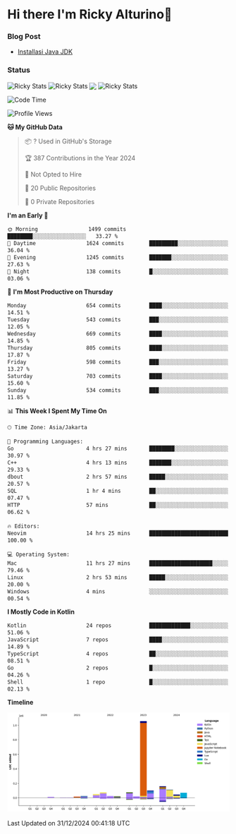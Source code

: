 # Hi there I'm Ricky Alturino👋

### Blog Post

<!-- BLOG-POST-LIST:START -->

- [Installasi Java JDK](https://onirutla.medium.com/installasi-java-jdk-ec701beeb5cb?source=rss-d9d81c918cc9------2)
<!-- BLOG-POST-LIST:END -->

### Status

<img align="center" alt="Ricky Stats" src="https://github-readme-stats.vercel.app/api?username=Alturino&theme=dark&show_icons=true&hide_border=false" />
<img align="center" alt="Ricky Stats" src="https://github-readme-stats.vercel.app/api/top-langs/?username=Alturino&theme=dark&show_icons=true&layout=compact"/>
<img align="center" width="640px" src="https://github-readme-stats.vercel.app/api/wakatime?username=Alturino&layout=compact&hide_border=true&theme=dark">
<img align="center" alt="Ricky Stats" src="https://leetcard.jacoblin.cool/onirutla?border=0&radius=20&ext=activity"/>

<!--START_SECTION:waka-->
![Code Time](http://img.shields.io/badge/Code%20Time-838%20hrs%2025%20mins-blue)

![Profile Views](http://img.shields.io/badge/Profile%20Views-0-blue)

**🐱 My GitHub Data** 

> 📦 ? Used in GitHub's Storage 
 > 
> 🏆 387 Contributions in the Year 2024
 > 
> 🚫 Not Opted to Hire
 > 
> 📜 20 Public Repositories 
 > 
> 🔑 0 Private Repositories 
 > 
**I'm an Early 🐤** 

```text
🌞 Morning                1499 commits        ████████░░░░░░░░░░░░░░░░░   33.27 % 
🌆 Daytime                1624 commits        █████████░░░░░░░░░░░░░░░░   36.04 % 
🌃 Evening                1245 commits        ███████░░░░░░░░░░░░░░░░░░   27.63 % 
🌙 Night                  138 commits         █░░░░░░░░░░░░░░░░░░░░░░░░   03.06 % 
```
📅 **I'm Most Productive on Thursday** 

```text
Monday                   654 commits         ████░░░░░░░░░░░░░░░░░░░░░   14.51 % 
Tuesday                  543 commits         ███░░░░░░░░░░░░░░░░░░░░░░   12.05 % 
Wednesday                669 commits         ████░░░░░░░░░░░░░░░░░░░░░   14.85 % 
Thursday                 805 commits         ████░░░░░░░░░░░░░░░░░░░░░   17.87 % 
Friday                   598 commits         ███░░░░░░░░░░░░░░░░░░░░░░   13.27 % 
Saturday                 703 commits         ████░░░░░░░░░░░░░░░░░░░░░   15.60 % 
Sunday                   534 commits         ███░░░░░░░░░░░░░░░░░░░░░░   11.85 % 
```


📊 **This Week I Spent My Time On** 

```text
🕑︎ Time Zone: Asia/Jakarta

💬 Programming Languages: 
Go                       4 hrs 27 mins       ████████░░░░░░░░░░░░░░░░░   30.97 % 
C++                      4 hrs 13 mins       ███████░░░░░░░░░░░░░░░░░░   29.33 % 
dbout                    2 hrs 57 mins       █████░░░░░░░░░░░░░░░░░░░░   20.57 % 
SQL                      1 hr 4 mins         ██░░░░░░░░░░░░░░░░░░░░░░░   07.47 % 
HTTP                     57 mins             ██░░░░░░░░░░░░░░░░░░░░░░░   06.62 % 

🔥 Editors: 
Neovim                   14 hrs 25 mins      █████████████████████████   100.00 % 

💻 Operating System: 
Mac                      11 hrs 27 mins      ████████████████████░░░░░   79.46 % 
Linux                    2 hrs 53 mins       █████░░░░░░░░░░░░░░░░░░░░   20.00 % 
Windows                  4 mins              ░░░░░░░░░░░░░░░░░░░░░░░░░   00.54 % 
```

**I Mostly Code in Kotlin** 

```text
Kotlin                   24 repos            █████████████░░░░░░░░░░░░   51.06 % 
JavaScript               7 repos             ████░░░░░░░░░░░░░░░░░░░░░   14.89 % 
TypeScript               4 repos             ██░░░░░░░░░░░░░░░░░░░░░░░   08.51 % 
Go                       2 repos             █░░░░░░░░░░░░░░░░░░░░░░░░   04.26 % 
Shell                    1 repo              █░░░░░░░░░░░░░░░░░░░░░░░░   02.13 % 
```



**Timeline**

![Lines of Code chart](https://raw.githubusercontent.com/Alturino/Alturino/main/assets/bar_graph.png)


 Last Updated on 31/12/2024 00:41:18 UTC
<!--END_SECTION:waka-->

